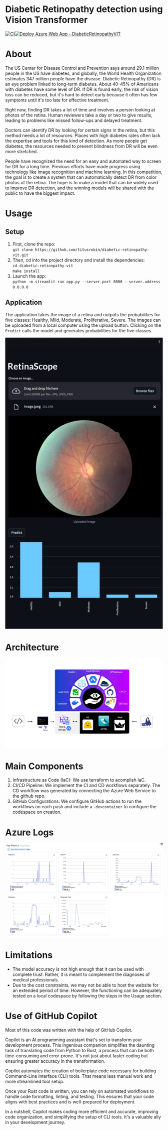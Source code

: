 # Diabetic Retinopathy detection using Vision Transformer 
[![CI](https://github.com/titusrobin/diabetic-retinopathy-vit/actions/workflows/main.yml/badge.svg)](https://github.com/titusrobin/diabetic-retinopathy-vit/actions/workflows/main.yml)[![Deploy  Azure Web App - DiabeticRetinopathyVIT](https://github.com/titusrobin/diabetic-retinopathy-vit/actions/workflows/main_diabeticretinopathyvit.yml/badge.svg)](https://github.com/titusrobin/diabetic-retinopathy-vit/actions/workflows/main_diabeticretinopathyvit.yml)

# About
The US Center for Disease Control and Prevention says around 29.1 million people in the US have diabetes, and globally, the World Health Organization estimates 347 million people have the disease. Diabetic Retinopathy (DR) is an eye problem linked to long-term diabetes. About 40-45% of Americans with diabetes have some level of DR. If DR is found early, the risk of vision loss can be reduced, but it's hard to detect early because it often has few symptoms until it's too late for effective treatment.

Right now, finding DR takes a lot of time and involves a person looking at photos of the retina. Human reviewers take a day or two to give results, leading to problems like missed follow-ups and delayed treatment.

Doctors can identify DR by looking for certain signs in the retina, but this method needs a lot of resources. Places with high diabetes rates often lack the expertise and tools for this kind of detection. As more people get diabetes, the resources needed to prevent blindness from DR will be even more stretched.

People have recognized the need for an easy and automated way to screen for DR for a long time. Previous efforts have made progress using technology like image recognition and machine learning. In this competition, the goal is to create a system that can automatically detect DR from color photos of the retina. The hope is to make a model that can be widely used to improve DR detection, and the winning models will be shared with the public to have the biggest impact.


# Usage
## Setup
1. First, clone the repo:<br>
   `git clone https://github.com/titusrobin/diabetic-retinopathy-vit.git`
2. Then, cd into the project directory and install the dependencies:<br>
   `cd diabetic-retionpathy-vit`<br>
   `make install`
3. Launch the app:<br>
   `python -m streamlit run app.py --server.port 8000 --server.address 0.0.0.0`


## Application
The application takes the image of a retina and outputs the probabilities for five classes: Healthy, Mild, Moderate, Proliferative, Severe. The images can be uploaded from a local computer using the upload button. Clicking on the `Predict` calls the model and generates probabilities for the five classes.

![Application](./images/App.jpg "Application Image")

# Architecture 
![Architecture Diagram](./images/Arc_design.jpeg "Architecture Design")

# Main Components
1. Infrastructure as Code (IaC): We use terraform to acomplish IaC.
2. CI/CD Pipeline: We implement the CI and CD workflows separately. The CD workflow was generated by connecting the Azure Web Service to the github repo.
3. GitHub Configurations: We configure GitHub actions to run the workflows on each push and include a `.devcontainer` to configure the codespace on creation.

# Azure Logs
![Azure Logs](./images/Logs.jpeg "Azure Logs")

# Limitations
- The model accuracy is not high enough that it can be used with complete trust. Rather, it is meant to complement the diagnoses of medical professionals.
- Due to the cost constraints, we may not be able to host the website for an extended period of time. However, the functioning can be adequately tested on a local codespace by following the steps in the Usage section.

# Use of GitHub Copilot
Most of this code was written with the help of GitHub Copilot.

Copilot is an AI programming assistant that's set to transform your development process. This ingenious companion simplifies the daunting task of translating code from Python to Rust, a process that can be both time-consuming and error-prone. It's not just about faster coding but ensuring greater accuracy in the transformation.

Copilot automates the creation of boilerplate code necessary for building Command-Line Interface (CLI) tools. That means less manual work and more streamlined tool setup.

Once your Rust code is written, you can rely on automated workflows to handle code formatting, linting, and testing. This ensures that your code aligns with best practices and is well-prepared for deployment.

In a nutshell, Copilot makes coding more efficient and accurate, improving code organization, and simplifying the setup of CLI tools. It's a valuable ally in your development journey.


